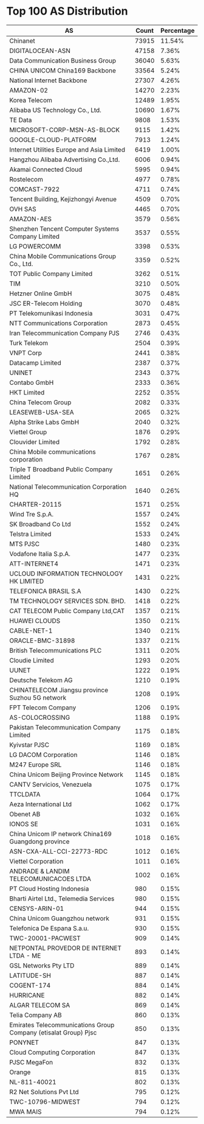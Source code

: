 # Top 100 AS Distribution
| AS | Count | Percentage |
|----|----|----|
| Chinanet | 73915 | 11.54% |
| DIGITALOCEAN-ASN | 47158 | 7.36% |
| Data Communication Business Group | 36040 | 5.63% |
| CHINA UNICOM China169 Backbone | 33564 | 5.24% |
| National Internet Backbone | 27307 | 4.26% |
| AMAZON-02 | 14270 | 2.23% |
| Korea Telecom | 12489 | 1.95% |
| Alibaba US Technology Co., Ltd. | 10690 | 1.67% |
| TE Data | 9808 | 1.53% |
| MICROSOFT-CORP-MSN-AS-BLOCK | 9115 | 1.42% |
| GOOGLE-CLOUD-PLATFORM | 7913 | 1.24% |
| Internet Utilities Europe and Asia Limited | 6419 | 1.00% |
| Hangzhou Alibaba Advertising Co.,Ltd. | 6006 | 0.94% |
| Akamai Connected Cloud | 5995 | 0.94% |
| Rostelecom | 4977 | 0.78% |
| COMCAST-7922 | 4711 | 0.74% |
| Tencent Building, Kejizhongyi Avenue | 4509 | 0.70% |
| OVH SAS | 4465 | 0.70% |
| AMAZON-AES | 3579 | 0.56% |
| Shenzhen Tencent Computer Systems Company Limited | 3537 | 0.55% |
| LG POWERCOMM | 3398 | 0.53% |
| China Mobile Communications Group Co., Ltd. | 3359 | 0.52% |
| TOT Public Company Limited | 3262 | 0.51% |
| TIM | 3210 | 0.50% |
| Hetzner Online GmbH | 3075 | 0.48% |
| JSC ER-Telecom Holding | 3070 | 0.48% |
| PT Telekomunikasi Indonesia | 3031 | 0.47% |
| NTT Communications Corporation | 2873 | 0.45% |
| Iran Telecommunication Company PJS | 2746 | 0.43% |
| Turk Telekom | 2504 | 0.39% |
| VNPT Corp | 2441 | 0.38% |
| Datacamp Limited | 2387 | 0.37% |
| UNINET | 2343 | 0.37% |
| Contabo GmbH | 2333 | 0.36% |
| HKT Limited | 2252 | 0.35% |
| China Telecom Group | 2082 | 0.33% |
| LEASEWEB-USA-SEA | 2065 | 0.32% |
| Alpha Strike Labs GmbH | 2040 | 0.32% |
| Viettel Group | 1876 | 0.29% |
| Clouvider Limited | 1792 | 0.28% |
| China Mobile communications corporation | 1767 | 0.28% |
| Triple T Broadband Public Company Limited | 1651 | 0.26% |
| National Telecommunication Corporation HQ | 1640 | 0.26% |
| CHARTER-20115 | 1571 | 0.25% |
| Wind Tre S.p.A. | 1557 | 0.24% |
| SK Broadband Co Ltd | 1552 | 0.24% |
| Telstra Limited | 1533 | 0.24% |
| MTS PJSC | 1480 | 0.23% |
| Vodafone Italia S.p.A. | 1477 | 0.23% |
| ATT-INTERNET4 | 1471 | 0.23% |
| UCLOUD INFORMATION TECHNOLOGY HK LIMITED | 1431 | 0.22% |
| TELEFONICA BRASIL S.A | 1430 | 0.22% |
| TM TECHNOLOGY SERVICES SDN. BHD. | 1418 | 0.22% |
| CAT TELECOM Public Company Ltd,CAT | 1357 | 0.21% |
| HUAWEI CLOUDS | 1350 | 0.21% |
| CABLE-NET-1 | 1340 | 0.21% |
| ORACLE-BMC-31898 | 1337 | 0.21% |
| British Telecommunications PLC | 1311 | 0.20% |
| Cloudie Limited | 1293 | 0.20% |
| UUNET | 1222 | 0.19% |
| Deutsche Telekom AG | 1210 | 0.19% |
| CHINATELECOM Jiangsu province Suzhou 5G network | 1208 | 0.19% |
| FPT Telecom Company | 1206 | 0.19% |
| AS-COLOCROSSING | 1188 | 0.19% |
| Pakistan Telecommunication Company Limited | 1175 | 0.18% |
| Kyivstar PJSC | 1169 | 0.18% |
| LG DACOM Corporation | 1146 | 0.18% |
| M247 Europe SRL | 1146 | 0.18% |
| China Unicom Beijing Province Network | 1145 | 0.18% |
| CANTV Servicios, Venezuela | 1075 | 0.17% |
| TTCLDATA | 1064 | 0.17% |
| Aeza International Ltd | 1062 | 0.17% |
| Obenet AB | 1032 | 0.16% |
| IONOS SE | 1031 | 0.16% |
| China Unicom IP network China169 Guangdong province | 1018 | 0.16% |
| ASN-CXA-ALL-CCI-22773-RDC | 1012 | 0.16% |
| Viettel Corporation | 1011 | 0.16% |
| ANDRADE & LANDIM TELECOMUNICACOES LTDA | 1002 | 0.16% |
| PT Cloud Hosting Indonesia | 980 | 0.15% |
| Bharti Airtel Ltd., Telemedia Services | 980 | 0.15% |
| CENSYS-ARIN-01 | 944 | 0.15% |
| China Unicom Guangzhou network | 931 | 0.15% |
| Telefonica De Espana S.a.u. | 930 | 0.15% |
| TWC-20001-PACWEST | 909 | 0.14% |
| NETPONTAL PROVEDOR DE INTERNET LTDA - ME | 893 | 0.14% |
| GSL Networks Pty LTD | 889 | 0.14% |
| LATITUDE-SH | 887 | 0.14% |
| COGENT-174 | 884 | 0.14% |
| HURRICANE | 882 | 0.14% |
| ALGAR TELECOM SA | 869 | 0.14% |
| Telia Company AB | 860 | 0.13% |
| Emirates Telecommunications Group Company (etisalat Group) Pjsc | 850 | 0.13% |
| PONYNET | 847 | 0.13% |
| Cloud Computing Corporation | 847 | 0.13% |
| PJSC MegaFon | 832 | 0.13% |
| Orange | 815 | 0.13% |
| NL-811-40021 | 802 | 0.13% |
| R2 Net Solutions Pvt Ltd | 795 | 0.12% |
| TWC-10796-MIDWEST | 794 | 0.12% |
| MWA MAIS | 794 | 0.12% |

